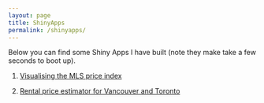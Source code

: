 ```yaml
---
layout: page
title: ShinyApps
permalink: /shinyapps/
---
```


Below you can find some Shiny Apps I have built (note they make take a few seconds to boot up).

1. [Visualising the MLS price index](https://erikinwest.shinyapps.io/mls_hpi/)

2. [Rental price estimator for Vancouver and Toronto](https://erikinwest.shinyapps.io/cl_shiny/)

<!---2. [Visualising Translink data](https://erikinwest.shinyapps.io/compass_shiny/)
-->
